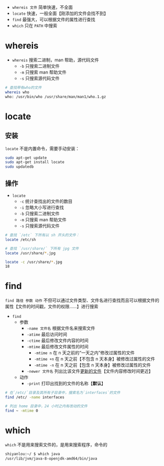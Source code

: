 - `whereis 文件` 简单快速，不全面
- `locate` 快速，一般全面【刚添加的文件会找不到】
- `find` 最强大，可以根据文件的属性进行查找
- `which` 只在 `PATH` 中搜索

# whereis
- `whereis` 搜索二进制，man 帮助，源代码文件
	- `-b` 只搜索二进制文件
	- `-m` 只搜索 man 帮助文件
	- `-s` 只搜索源代码文件

```bash
# 查找带有who的文件
whereis who
who: /usr/bin/who /usr/share/man/man1/who.1.gz
```

# locate
## 安装
`locate` 不是内置命令，需要手动安装：

```bash
sudo apt-get update
sudo apt-get install locate
sudo updatedb
```

## 操作
- `locate`
	- `-c` 统计查找出的文件的数目
	- `-i` 忽略大小写进行查找
	- `-b` 只搜索二进制文件
	- `-m` 只搜索 man 帮助文件
	- `-s` 只搜索源代码文件

```bash
# 查找 `/etc` 下所有以 sh 开头的文件：
locate /etc/sh

# 查找 `/usr/share/` 下所有 jpg 文件
locate /usr/share/*.jpg

locate -c /usr/share/*.jpg
18
```

# find
`find 路径 参数 动作` 不但可以通过文件类型、文件名进行查找而且可以根据文件的属性【文件的时间戳，文件的权限……】进行搜索

- `find`
	- 参数
		- `-name 文件名` 根据文件名来搜索文件
		- `-atime` 最后访问时间
		- `-ctime` 最后修改文件内容的时间
		- `-mtime` 最后修改文件属性的时间
			- `-mtime n` 在 n 天之前的“一天之内”修改过属性的文件
			- `-mtime +n` 在 n 天之前【不包含 n 天本身】被修改过属性的文件
			- `-mtime -n` 在 n 天之前【包含 n 天本身】被修改过属性的文件
		- `-newer 文件名` 列出比该文件<u>更新的文件</u>【文件内容修改时间更近】
	- 动作
		- `-print` 打印出找到的文件的名称【**默认**】

```bash
# 在`/etc/`目录及其所有子目录中，搜索名为`interfaces`的文件
find /etc/ -name interfaces

# 列出 home 目录中，24 小时之内有改动的文件
find ~ -mtime 0
```






# which
`which` 不是用来搜索文件的，是用来搜索程序，命令的

```bash
shiyanlou:~/ $ which java                        
/usr/lib/jvm/java-8-openjdk-amd64/bin/java
```
























